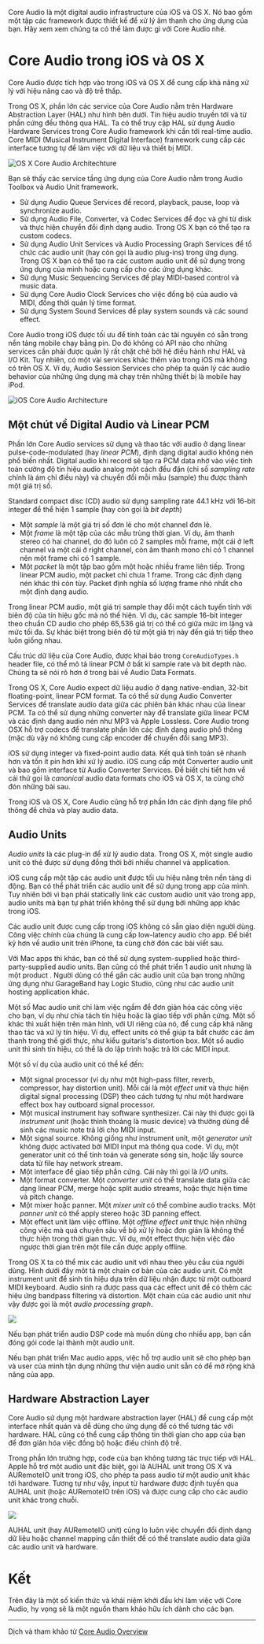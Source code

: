 Core Audio là một digital audio infrastructure của iOS và OS X. Nó bao gồm một tập các framework được thiết kế để xử lý âm thanh cho ứng dụng của bạn. Hãy xem xem chúng ta có thể làm được gì với Core Audio nhé.

# Core Audio trong iOS và OS X

Core Audio được tích hợp vào trong iOS và OS X để cung cấp khả năng xử lý với hiệu năng cao và độ trễ thấp.

Trong OS X, phần lớn các service của Core Audio nằm trên Hardware Abstraction Layer (HAL) như hình bên dưới. Tín hiệu audio truyền tới và từ phần cứng đều thông qua HAL. Ta có thể truy cập HAL sử dụng Audio Hardware Services trong Core Audio framework khi cần tới real-time audio. Core MIDI (Musical Instrument Digital Interface) framework cung cấp các interface tương tự để làm việc với dữ liệu và thiết bị MIDI.

![OS X Core Audio Architechture](https://images.viblo.asia/88df6e53-4f84-4980-9bfc-17f1df9bfc0b.png)

Bạn sẽ thấy các service tầng ứng dụng của Core Audio nằm trong Audio Toolbox và Audio Unit framework.
- Sử dụng Audio Queue Services để record, playback, pause, loop và synchronize audio.
- Sử dụng Audio File, Converter, và Codec Services để đọc và ghi từ disk và thực hiện chuyển đổi định dạng audio. Trong OS X bạn có thể tạo ra custom codecs.
- Sử dụng Audio Unit Services và Audio Processing Graph Services để tổ chức các audio unit (hay còn gọi là audio plug-ins) trong ứng dụng. Trong OS X bạn có thể tạo ra các custom audio unit để sử dụng trong ứng dụng của mình hoặc cung cấp cho các ứng dụng khác.
- Sử dụng Music Sequencing Services để play MIDI-based control và music data.
- Sử dụng Core Audio Clock Services cho việc đồng bộ của audio và MIDI, đồng thời quản lý time format.
- Sử dụng System Sound Services để play system sounds và các sound effect.

Core Audio trong iOS được tối ưu để tính toán các tài nguyên có sẵn trong nền tảng mobile chạy bằng pin. Do đó không có API nào cho những services cần phải được quản lý rất chặt chẽ bởi hệ điều hành như HAL và I/O Kit. Tuy nhiên, có một vài services khác thêm vào trong iOS mà không có trên OS X. Ví dụ, Audio Session Services cho phép ta quản lý các audio behavior của những ứng dụng mà chạy trên những thiết bị là mobile hay iPod.

![iOS Core Audio Architecture](https://images.viblo.asia/023a7b57-adcd-464f-bf9c-27e4f7d0a189.png)

## Một chút về Digital Audio và Linear PCM
Phần lớn Core Audio services sử dụng và thao tác với audio ở dạng linear pulse-code-modulated (hay *linear PCM*), định dạng digital audio không nén phổ biến nhất. Digital audio khi record sẽ tạo ra PCM data nhờ vào việc tính toán cường độ tín hiệu audio analog một cách đều đặn (chỉ số *sampling rate* chính là ám chỉ điều này) và chuyển đổi mỗi mẫu (sample) thu được thành một giá trị số.

Standard compact disc (CD) audio sử dụng sampling rate 44.1 kHz với 16-bit integer để thể hiện 1 sample (hay còn gọi là *bit depth*)
- Một *sample* là một giá trị số đơn lẻ cho một channel đơn lẻ.
- Một *frame* là một tập của các mẫu trùng thời gian. Ví dụ, âm thanh stereo có hai channel, do đó luôn có 2 samples mỗi frame, một cái ở left channel và một cái ở right channel, còn âm thanh mono chỉ có 1 channel nên một frame chỉ có 1 sample.
- Một *packet* là một tập bao gồm một hoặc nhiều frame liên tiếp. Trong linear PCM audio, một packet chỉ chưa 1 frame. Trong các định dạng nén khác thì còn tùy. Packet định nghĩa số lượng frame nhỏ nhất cho một định dạng audio.

Trong linear PCM audio, một giá trị sample thay đổi một cách tuyến tính với biên độ của tín hiệu gốc mà nó thể hiện. Ví dụ, các sample 16-bit integer theo chuẩn CD audio cho phép 65,536 giá trị có thể có giữa mức im lặng và mức tối đa. Sự khác biệt trong biên độ từ một giá trị này đến giá trị tiếp theo luôn giống nhau.

Cấu trúc dữ liệu của Core Audio, được khai báo trong `CoreAudioTypes.h` header file, có thể mô tả linear PCM ở bất kì sample rate và bit depth nào. Chúng ta sẽ nói rõ hơn ở trong bài về Audio Data Formats.

Trong OS X, Core Audio expect dữ liệu audio ở dạng native-endian, 32-bit floating-point, linear PCM format. Ta có thể sử dụng Audio Converter Services để translate audio data giữa các phiên bản khác nhau của linear PCM. Ta có thể sử dụng những converter này để translate giữa linear PCM và các định dạng audio nén như MP3 và Apple Lossless. Core Audio trong OSX hỗ trợ codecs để translate phần lớn các định dạng audio phổ thông (mặc dù vậy nó không cung cấp encoder để chuyển đổi sang MP3).

iOS sử dụng integer và fixed-point audio data. Kết quả tính toán sẽ nhanh hơn và tốn ít pin hơn khi xử lý audio. iOS cung cấp một Converter audio unit và bao gồm interface từ Audio Converter Services. Để biết chi tiết hơn về cái thứ gọi là *canonical* audio data formats cho iOS và OS X, ta cùng chờ đón những bài sau.

Trong iOS và OS X, Core Audio cũng hỗ trợ phần lớn các định dạng file phổ thông để chứa và play audio data.

## Audio Units
*Audio units* là các plug-in để xử lý audio data. Trong OS X, một single audio unit có thẻ được sử dụng đồng thời bởi nhiều channel và application.

iOS cung cấp một tập các audio unit được tối ưu hiệu năng trên nền tảng di động. Bạn có thể phát triển các audio unit để sử dụng trong app của mình. Tuy nhiên bởi vì bạn phải statically link các custom audio unit vào trong app, audio units mà bạn tự phát triển không thể sử dụng bởi những app khác trong iOS.

Các audio unit được cung cấp trong iOS không có sẵn giao diện người dùng. Công việc chính của chúng là cung cấp low-latency audio cho app. Để biết kỹ hơn về audio unit trên iPhone, ta cùng chờ đón các bài viết sau.

Với Mac apps thì khác, bạn có thể sử dụng system-supplied hoặc third-party-supplied audio units. Bạn cũng có thể phát triển 1 audio unit nhưng là một product . Người dùng có thể gắn các audio unit của bạn trong những ứng dụng như GarageBand hay Logic Studio, cũng như các audio unit hosting application khác.

Một số Mac audio unit chỉ làm việc ngầm để đơn giản hóa các công việc cho bạn, ví dụ như chia tách tín hiệu hoặc là giao tiếp với phần cứng. Một số khác thì xuất hiện trên màn hình, với UI riêng của nó, để cung cấp khả năng thao tác và xử lý tín hiệu. Ví dụ, effect units có thể giúp ta bắt chước các âm thanh trong thế giới thực, như kiểu guitaris's distortion box. Một số audio unit thì sinh tín hiệu, có thể là do lập trình hoặc trả lời các MIDI input.

Một số ví dụ của audio unit có thể kể đến:
-  Một signal processor (ví dụ như một high-pass filter, reverb, compressor, hay distortion unit). Mỗi cái là một *effect unit* và thực hiện digital signal processing (DSP) theo cách tương tự như một hardware effect box hay outboard signal processor.
-  Một musical instrument hay software synthesizer. Cái này thì được gọi là *instrument unit* (hoặc thỉnh thoảng là music device) và thường dùng để sinh các music note trả lời cho MIDI input.
-  Một signal source. Không giống như instrument unit, một *generator unit* không được activated bởi MIDI input mà thông qua code. Ví dụ, một generator unit có thể tính toán và generate sóng sin, hoặc lấy source data từ file hay network stream.
-  Một interface để giao tiếp phần cứng. Cái này thì gọi là *I/O units.*
-  Một format converter. Một *converter unit* có thể translate data giữa các dạng linear PCM, merge hoặc split audio streams, hoặc thực hiện time và pitch change. 
-  Một mixer hoặc panner. Một *mixer unit* có thể combine audio tracks. Một *panner unit* có thể apply stereo hoặc 3D panning effect.
-  Một effect unit làm việc offline. Một *offline effect unit* thực hiện những công việc mà quá chuyên sâu về bộ xử lý hoặc đơn giản là không thể thực hiện trong thời gian thực. Ví dụ, một effect thực hiện việc đảo ngược thời gian trên một file cần được apply offline.

Trong OS X ta có thể mix các audio unit với nhau theo yêu cầu của người dùng. Hình dưới đây môt tả một chain cơ bản của các audio unit. Có một instrument unit để sinh tín hiệu dựa trên dữ liệu nhận được từ một outboard MIDI keyboard. Audio sinh ra được pass qua các effect unit để có thêm các hiệu ứng bandpass filtering và distortion. Một chain của các audio unit như vậy được gọi là một *audio processing graph*.

![](https://images.viblo.asia/892c1d3f-cde3-4e97-8c00-e5bc7f48f575.png)

Nếu bạn phát triển audio DSP code mà muốn dùng cho nhiều app, bạn cần đóng gói code lại thành một audio unit.

Nếu bạn phát triển Mac audio apps, việc hỗ trợ audio unit sẽ cho phép bạn và user của mình tận dụng những thư viện audio unit sẵn có để mở rộng khả năng của app.

## Hardware Abstraction Layer
Core Audio sử dụng một hardware abstraction layer (HAL) để cung cấp một interface nhất quán và dễ dùng cho ứng dụng để có thể tương tác với hardware. HAL cũng có thể cung cấp thông tin thời gian cho app của bạn để đơn giản hóa việc đồng bộ hoặc điều chỉnh độ trễ.

Trong phần lớn trường hợp, code của bạn không tương tác trực tiếp với HAL. Apple hỗ trợ một audio unit đặc biệt, gọi là AUHAL unit trong OS X và AURemoteIO unit trong iOS, cho phép ta pass audio từ một audio unit khác tới hardware. Tương tự như vậy, input từ hardware được định tuyến qua AUHAL unit (hoặc AURemoteIO trên iOS) và được cung cấp cho các audio unit khác trong chuỗi.

![](https://images.viblo.asia/988a71da-8102-4721-9d67-afe6c07f8e33.png)

AUHAL unit (hay AURemoteIO unit) cũng lo luôn việc chuyển đổi định dạng dữ liệu hoặc channel mapping cần thiết để có thể translate audio data giữa các audio unit và hardware.

# Kết

Trên đây là một số kiến thức và khái niệm khởi đầu khi làm việc với Core Audio, hy vọng sẽ là một nguồn tham khảo hữu ích dành cho các bạn.


-----

Dịch và tham khảo từ [Core Audio Overview](https://developer.apple.com/library/archive/documentation/MusicAudio/Conceptual/CoreAudioOverview/WhatisCoreAudio/WhatisCoreAudio.html)